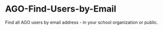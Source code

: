 # AGO-Find-Users-by-Email
Find all AGO users by email address - in your school organization or public.
